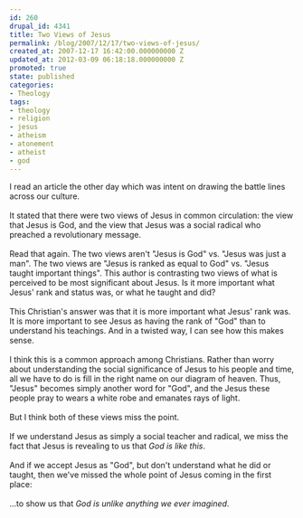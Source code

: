 ```yaml
---
id: 260
drupal_id: 4341
title: Two Views of Jesus
permalink: /blog/2007/12/17/two-views-of-jesus/
created_at: 2007-12-17 16:42:00.000000000 Z
updated_at: 2012-03-09 06:18:18.000000000 Z
promoted: true
state: published
categories:
- Theology
tags:
- theology
- religion
- jesus
- atheism
- atonement
- atheist
- god
---
```

I read an article the other day which was intent on drawing the battle lines across our culture.<br /><br />It stated that there were two views of Jesus in common circulation: the view that Jesus is God, and the view that Jesus was a social radical who preached a revolutionary message.<br /><br />Read that again. The two views aren't "Jesus is God" vs. "Jesus was just a man". The two views are "Jesus is ranked as equal to God" vs. "Jesus taught important things". This author is contrasting two views of what is perceived to be most significant about Jesus. Is it more important what Jesus' rank and status was, or what he taught and did?<br /><br />This Christian's answer was that it is more important what Jesus' rank was. It is more important to see Jesus as having the rank of "God" than to understand his teachings. And in a twisted way, I can see how this makes sense.<br /><br />I think this is a common approach among Christians. Rather than worry about understanding the social significance of Jesus to his people and time, all we have to do is fill in the right name on our diagram of heaven. Thus, "Jesus" becomes simply another word for "God", and the Jesus these people pray to wears a white robe and emanates rays of light.<br /><br />But I think both of these views miss the point.<br /><br />If we understand Jesus as simply a social teacher and radical, we miss the fact that Jesus is revealing to us that <span style="font-style: italic;">God is like this</span>.<br /><br />And if we accept Jesus as "God", but don't understand what he did or taught, then we've missed the whole point of Jesus coming in the first place:<br /><br />...to show us that <span style="font-style: italic;">God is unlike anything we ever imagined</span>.
